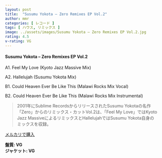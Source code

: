 ```yaml
---
layout: post
title:  "Susumu Yokota – Zero Remixes EP Vol.2"
author: mmr
categories: [ レコード ]
tags: [ ハウス, リミックス ]
image: ../assets/images/Susumu Yokota – Zero Remixes EP Vol.2.jpg
rating: 4.5
v-rating: VG
---
```


#### Susumu Yokota – Zero Remixes EP Vol.2

A1. Feel My Love (Kyoto Jazz Massive Mix)

A2. Hallelujah (Susumu Yokota Mix)

B1. Could Heaven Ever Be Like This (Malawi Rocks Mix Vocal)

B2. Could Heaven Ever Be Like This (Malawi Rocks Mix Instrumental)

> 2001年にSublime RecordsからリリースされたSusumu Yokotaの名作「Zero」からのリミックス・カットVol.2は、「Feel My Love」ではKyoto Jazz MassiveによるリミックスとHallelujahではSusumu Yokota自身のミックスを収録。

[メルカリで購入](https://jp.mercari.com/item/m62284633728)

<div class="mt-4 mb-4 d-flex align-items-center">
<strong class="mr-1">盤質: VG</strong>
</div>
<div class="mt-4 mb-4 d-flex align-items-center">
<strong class="mr-1">ジャケット: VG</strong>
</div>
